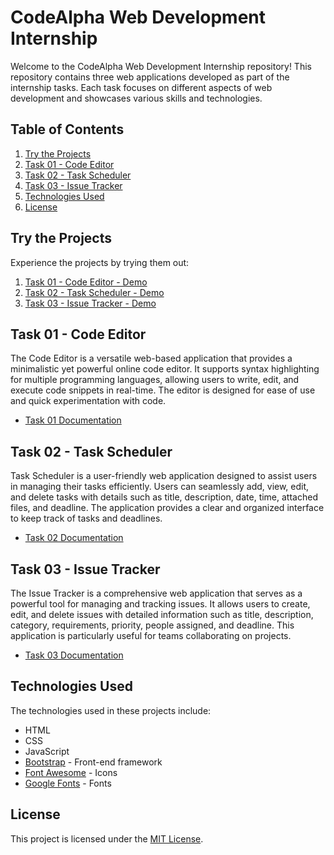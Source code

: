 # CodeAlpha Web Development Internship

Welcome to the CodeAlpha Web Development Internship repository! This repository contains three web applications developed as part of the internship tasks. Each task focuses on different aspects of web development and showcases various skills and technologies.

## Table of Contents

1. [Try the Projects](#try-the-projects)
2. [Task 01 - Code Editor](#task-01-code-editor)
3. [Task 02 - Task Scheduler](#task-02-task-scheduler)
4. [Task 03 - Issue Tracker](#task-03-issue-tracker)
5. [Technologies Used](#technologies-used)
6. [License](#license)

## Try the Projects

Experience the projects by trying them out:

1. [Task 01 - Code Editor - Demo](https://farahat612.github.io/codealpha_taks/Task%2001%20-%20Code%20Editor/index.html)
2. [Task 02 - Task Scheduler - Demo](https://farahat612.github.io/codealpha_taks/Task%2002%20-%20Task%20Scheduler/index.html)
3. [Task 03 - Issue Tracker - Demo](https://farahat612.github.io/codealpha_taks/Task%2003%20-%20Issue%20Tracker/index.html)

## Task 01 - Code Editor

The Code Editor is a versatile web-based application that provides a minimalistic yet powerful online code editor. It supports syntax highlighting for multiple programming languages, allowing users to write, edit, and execute code snippets in real-time. The editor is designed for ease of use and quick experimentation with code.

- [Task 01 Documentation](./Task%2001%20-%20Code%20Editor/README.md)

## Task 02 - Task Scheduler

Task Scheduler is a user-friendly web application designed to assist users in managing their tasks efficiently. Users can seamlessly add, view, edit, and delete tasks with details such as title, description, date, time, attached files, and deadline. The application provides a clear and organized interface to keep track of tasks and deadlines.

- [Task 02 Documentation](./Task%2002%20-%20Task%20Scheduler/README.md)

## Task 03 - Issue Tracker

The Issue Tracker is a comprehensive web application that serves as a powerful tool for managing and tracking issues. It allows users to create, edit, and delete issues with detailed information such as title, description, category, requirements, priority, people assigned, and deadline. This application is particularly useful for teams collaborating on projects.

- [Task 03 Documentation](./Task%2003%20-%20Issue%20Tracker/README.md)

## Technologies Used

The technologies used in these projects include:

- HTML
- CSS
- JavaScript
- [Bootstrap](https://getbootstrap.com/) - Front-end framework
- [Font Awesome](https://fontawesome.com/) - Icons
- [Google Fonts](https://fonts.google.com/) - Fonts

## License

This project is licensed under the [MIT License](LICENSE).

